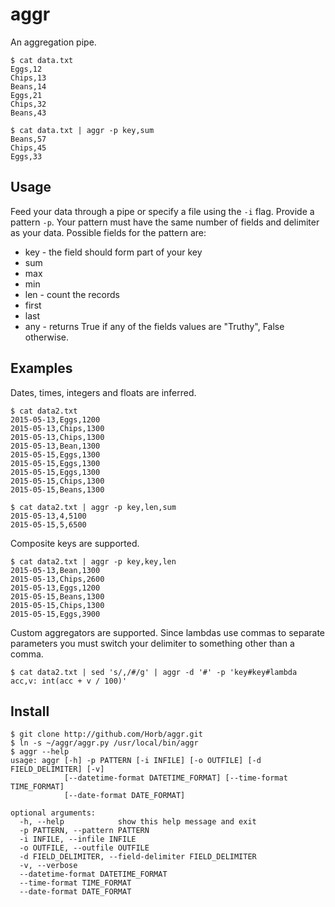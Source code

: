 # aggr

An aggregation pipe.

    $ cat data.txt
    Eggs,12
    Chips,13
    Beans,14
    Eggs,21
    Chips,32
    Beans,43

    $ cat data.txt | aggr -p key,sum
    Beans,57
    Chips,45
    Eggs,33

## Usage

Feed your data through a pipe or specify a file using the `-i` flag. Provide a pattern `-p`. Your pattern must have the same number of fields and delimiter as your data. Possible fields for the pattern are:

* key - the field should form part of your key
* sum
* max
* min
* len - count the records
* first
* last
* any - returns True if any of the fields values are "Truthy", False otherwise.

## Examples

Dates, times, integers and floats are inferred.

    $ cat data2.txt
    2015-05-13,Eggs,1200
    2015-05-13,Chips,1300
    2015-05-13,Chips,1300
    2015-05-13,Bean,1300
    2015-05-15,Eggs,1300
    2015-05-15,Eggs,1300
    2015-05-15,Eggs,1300
    2015-05-15,Chips,1300
    2015-05-15,Beans,1300

    $ cat data2.txt | aggr -p key,len,sum
    2015-05-13,4,5100
    2015-05-15,5,6500

Composite keys are supported.

    $ cat data2.txt | aggr -p key,key,len
    2015-05-13,Bean,1300
    2015-05-13,Chips,2600
    2015-05-13,Eggs,1200
    2015-05-15,Beans,1300
    2015-05-15,Chips,1300
    2015-05-15,Eggs,3900

Custom aggregators are supported. Since lambdas use commas to separate parameters you must switch your delimiter to something other than a comma.

    $ cat data2.txt | sed 's/,/#/g' | aggr -d '#' -p 'key#key#lambda acc,v: int(acc + v / 100)'

## Install

    $ git clone http://github.com/Horb/aggr.git
    $ ln -s ~/aggr/aggr.py /usr/local/bin/aggr 
    $ aggr --help
    usage: aggr [-h] -p PATTERN [-i INFILE] [-o OUTFILE] [-d FIELD_DELIMITER] [-v]
                [--datetime-format DATETIME_FORMAT] [--time-format TIME_FORMAT]
                [--date-format DATE_FORMAT]

    optional arguments:
      -h, --help            show this help message and exit
      -p PATTERN, --pattern PATTERN
      -i INFILE, --infile INFILE
      -o OUTFILE, --outfile OUTFILE
      -d FIELD_DELIMITER, --field-delimiter FIELD_DELIMITER
      -v, --verbose
      --datetime-format DATETIME_FORMAT
      --time-format TIME_FORMAT
      --date-format DATE_FORMAT
